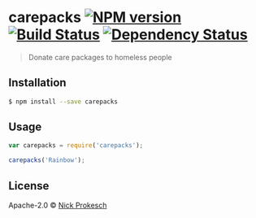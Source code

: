 # carepacks [![NPM version][npm-image]][npm-url] [![Build Status][travis-image]][travis-url] [![Dependency Status][daviddm-image]][daviddm-url]
> Donate care packages to homeless people

## Installation

```sh
$ npm install --save carepacks
```

## Usage

```js
var carepacks = require('carepacks');

carepacks('Rainbow');
```
## License

Apache-2.0 © [Nick Prokesch](https://nick.prokes.ch)


[npm-image]: https://badge.fury.io/js/carepacks.svg
[npm-url]: https://npmjs.org/package/carepacks
[travis-image]: https://travis-ci.org/prokizzle/carepacks.svg?branch=master
[travis-url]: https://travis-ci.org/prokizzle/carepacks
[daviddm-image]: https://david-dm.org/prokizzle/carepacks.svg?theme=shields.io
[daviddm-url]: https://david-dm.org/prokizzle/carepacks
